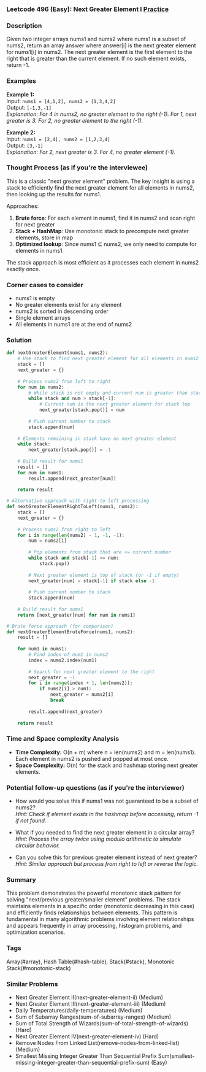 ### Leetcode 496 (Easy): Next Greater Element I [Practice](https://leetcode.com/problems/next-greater-element-i)

### Description  
Given two integer arrays nums1 and nums2 where nums1 is a subset of nums2, return an array answer where answer[i] is the next greater element for nums1[i] in nums2. The next greater element is the first element to the right that is greater than the current element. If no such element exists, return -1.

### Examples  

**Example 1:**  
Input: `nums1 = [4,1,2], nums2 = [1,3,4,2]`  
Output: `[-1,3,-1]`  
*Explanation: For 4 in nums2, no greater element to the right (-1). For 1, next greater is 3. For 2, no greater element to the right (-1).*

**Example 2:**  
Input: `nums1 = [2,4], nums2 = [1,2,3,4]`  
Output: `[3,-1]`  
*Explanation: For 2, next greater is 3. For 4, no greater element (-1).*

### Thought Process (as if you're the interviewee)  
This is a classic "next greater element" problem. The key insight is using a stack to efficiently find the next greater element for all elements in nums2, then looking up the results for nums1.

Approaches:
1. **Brute force**: For each element in nums1, find it in nums2 and scan right for next greater
2. **Stack + HashMap**: Use monotonic stack to precompute next greater elements, store in map
3. **Optimized lookup**: Since nums1 ⊆ nums2, we only need to compute for elements in nums1

The stack approach is most efficient as it processes each element in nums2 exactly once.

### Corner cases to consider  
- nums1 is empty
- No greater elements exist for any element
- nums2 is sorted in descending order
- Single element arrays
- All elements in nums1 are at the end of nums2

### Solution

```python
def nextGreaterElement(nums1, nums2):
    # Use stack to find next greater element for all elements in nums2
    stack = []
    next_greater = {}
    
    # Process nums2 from left to right
    for num in nums2:
        # While stack is not empty and current num is greater than stack top
        while stack and num > stack[-1]:
            # Current num is the next greater element for stack top
            next_greater[stack.pop()] = num
        
        # Push current number to stack
        stack.append(num)
    
    # Elements remaining in stack have no next greater element
    while stack:
        next_greater[stack.pop()] = -1
    
    # Build result for nums1
    result = []
    for num in nums1:
        result.append(next_greater[num])
    
    return result

# Alternative approach with right-to-left processing
def nextGreaterElementRightToLeft(nums1, nums2):
    stack = []
    next_greater = {}
    
    # Process nums2 from right to left
    for i in range(len(nums2) - 1, -1, -1):
        num = nums2[i]
        
        # Pop elements from stack that are <= current number
        while stack and stack[-1] <= num:
            stack.pop()
        
        # Next greater element is top of stack (or -1 if empty)
        next_greater[num] = stack[-1] if stack else -1
        
        # Push current number to stack
        stack.append(num)
    
    # Build result for nums1
    return [next_greater[num] for num in nums1]

# Brute force approach (for comparison)
def nextGreaterElementBruteForce(nums1, nums2):
    result = []
    
    for num1 in nums1:
        # Find index of num1 in nums2
        index = nums2.index(num1)
        
        # Search for next greater element to the right
        next_greater = -1
        for i in range(index + 1, len(nums2)):
            if nums2[i] > num1:
                next_greater = nums2[i]
                break
        
        result.append(next_greater)
    
    return result
```

### Time and Space complexity Analysis  

- **Time Complexity:** O(n + m) where n = len(nums2) and m = len(nums1). Each element in nums2 is pushed and popped at most once.
- **Space Complexity:** O(n) for the stack and hashmap storing next greater elements.

### Potential follow-up questions (as if you're the interviewer)  

- How would you solve this if nums1 was not guaranteed to be a subset of nums2?  
  *Hint: Check if element exists in the hashmap before accessing, return -1 if not found.*

- What if you needed to find the next greater element in a circular array?  
  *Hint: Process the array twice using modulo arithmetic to simulate circular behavior.*

- Can you solve this for previous greater element instead of next greater?  
  *Hint: Similar approach but process from right to left or reverse the logic.*

### Summary
This problem demonstrates the powerful monotonic stack pattern for solving "next/previous greater/smaller element" problems. The stack maintains elements in a specific order (monotonic decreasing in this case) and efficiently finds relationships between elements. This pattern is fundamental in many algorithmic problems involving element relationships and appears frequently in array processing, histogram problems, and optimization scenarios.

### Tags
Array(#array), Hash Table(#hash-table), Stack(#stack), Monotonic Stack(#monotonic-stack)

### Similar Problems
- Next Greater Element II(next-greater-element-ii) (Medium)
- Next Greater Element III(next-greater-element-iii) (Medium)
- Daily Temperatures(daily-temperatures) (Medium)
- Sum of Subarray Ranges(sum-of-subarray-ranges) (Medium)
- Sum of Total Strength of Wizards(sum-of-total-strength-of-wizards) (Hard)
- Next Greater Element IV(next-greater-element-iv) (Hard)
- Remove Nodes From Linked List(remove-nodes-from-linked-list) (Medium)
- Smallest Missing Integer Greater Than Sequential Prefix Sum(smallest-missing-integer-greater-than-sequential-prefix-sum) (Easy)